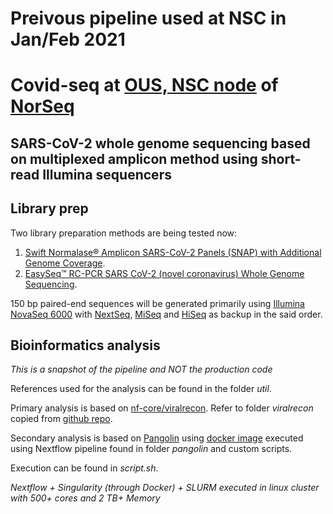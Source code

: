 # Preivous pipeline used at NSC in Jan/Feb 2021

# Covid-seq at [OUS, NSC node](https://www.sequencing.uio.no/) of [NorSeq](https://www.norseq.org/)

## SARS-CoV-2 whole genome sequencing based on multiplexed amplicon method using short-read Illumina sequencers

## Library prep

Two library preparation methods are being tested now:

1. [Swift Normalase® Amplicon SARS-CoV-2 Panels (SNAP) with Additional Genome Coverage](https://swiftbiosci.com/swif-normalase-amplicon-sars-cov-2-panels/).  
2. [EasySeq™ RC-PCR SARS CoV-2 (novel coronavirus) Whole Genome Sequencing](https://www.nimagen.com/covid19).

150 bp paired-end sequences will be generated primarily using [Illumina](https://www.illumina.com) [NovaSeq 6000](https://www.illumina.com/systems/sequencing-platforms/novaseq.html) with [NextSeq](https://www.illumina.com/systems/sequencing-platforms/nextseq.html), [MiSeq](https://www.illumina.com/systems/sequencing-platforms/miseq.html) and [HiSeq](https://www.illumina.com/systems/sequencing-platforms/hiseq-2500.html) as backup in the said order.

## Bioinformatics analysis

_This is a snapshot of the pipeline and NOT the production code_

References used for the analysis can be found in the folder _util_.
  
Primary analysis is based on [nf-core/viralrecon](https://nf-co.re/viralrecon/1.1.0). Refer to folder _viralrecon_ copied from [github repo](https://github.com/nf-core/viralrecon).
  
Secondary analysis is based on [Pangolin](https://cov-lineages.org/) using [docker image](https://hub.docker.com/r/staphb/pangolin) executed using Nextflow pipeline found in folder _pangolin_ and custom scripts.

Execution can be found in _script.sh_.

_Nextflow + Singularity (through Docker) + SLURM executed in linux cluster with 500+ cores and 2 TB+ Memory_


